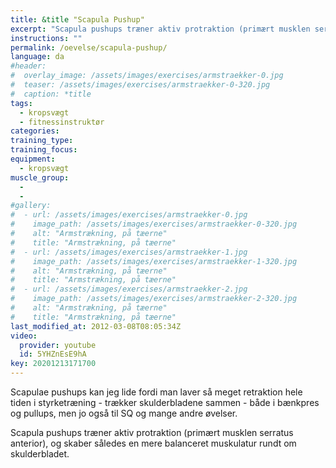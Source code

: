 ```yaml
---
title: &title "Scapula Pushup"
excerpt: "Scapula pushups træner aktiv protraktion (primært musklen serratus anterior), og skaber således en mere balanceret muskulatur rundt om skulderbladet."
instructions: ""
permalink: /oevelse/scapula-pushup/
language: da
#header:
#  overlay_image: /assets/images/exercises/armstraekker-0.jpg
#  teaser: /assets/images/exercises/armstraekker-0-320.jpg
#  caption: *title
tags:
  - kropsvægt
  - fitnessinstruktør
categories:
training_type: 
training_focus: 
equipment:
  - kropsvægt
muscle_group:
  - 
  - 
#gallery:
#  - url: /assets/images/exercises/armstraekker-0.jpg
#    image_path: /assets/images/exercises/armstraekker-0-320.jpg
#    alt: "Armstrækning, på tæerne"
#    title: "Armstrækning, på tæerne"
#  - url: /assets/images/exercises/armstraekker-1.jpg
#    image_path: /assets/images/exercises/armstraekker-1-320.jpg
#    alt: "Armstrækning, på tæerne"
#    title: "Armstrækning, på tæerne"
#  - url: /assets/images/exercises/armstraekker-2.jpg
#    image_path: /assets/images/exercises/armstraekker-2-320.jpg
#    alt: "Armstrækning, på tæerne"
#    title: "Armstrækning, på tæerne"
last_modified_at: 2012-03-08T08:05:34Z
video:
  provider: youtube
  id: 5YHZnEsE9hA
key: 20201213171700
---
```


Scapulae pushups kan jeg lide fordi man laver så meget retraktion hele tiden i styrketræning - trækker skulderbladene sammen - både i bænkpres og pullups, men jo også til SQ og mange andre øvelser.

Scapula pushups træner aktiv protraktion (primært musklen serratus anterior), og skaber således en mere balanceret muskulatur rundt om skulderbladet.
